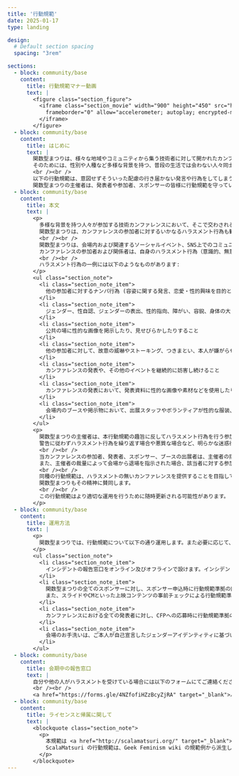 ```yaml
---
title: '行動規範'
date: 2025-01-17
type: landing

design:
  # Default section spacing
  spacing: "3rem"

sections:
  - block: community/base
    content:
      title: 行動規範マナー動画
      text: |
        <figure class="section_figure">
          <iframe class="section_movie" width="900" height="450" src="https://www.youtube.com/embed/lIfOQNTWdxI"
            frameborder="0" allow="accelerometer; autoplay; encrypted-media; gyroscope; picture-in-picture" allowfullscreen>
          </iframe>
        </figure>
  - block: community/base
    content:
      title: はじめに
      text: |
        関数型まつりは、様々な地域やコミュニティから集う技術者に対して開かれたカンファレンスを目指しています。
        そのためには、性別や人種など多様な背景を持つ、普段の生活では会わない人々同士でも、互いに敬意を払って楽しい時間を過ごせることが重要だと考えています。
        <br /><br />
        以下の行動規範は、意図せずそういった配慮の行き届かない発言や行為をしてしまうことを防ぐためのガイドラインです。
        関数型まつりの主催者は、発表者や参加者、スポンサーの皆様に行動規範を守っていただくことをお願いしており、その場にそぐわない発言や行為を未然に防ぐための手助けをしています。
  - block: community/base
    content:
      title: 本文
      text: |
        <p>
          多様な背景を持つ人々が参加する技術カンファレンスにおいて、そこで交わされるコミュニケーションは技術的な発表と交流の場に相応しいものであって欲しいと願っています。
          関数型まつりは、カンファレンスの参加者に対するいかなるハラスメント行為も歓迎しません。
          <br /><br />
          関数型まつりは、会場内および関連するソーシャルイベント、SNS上でのコミュニケーションの全てにおいて、参加者、発表者、スポンサー、ブース出展者など、全ての関係者の皆様に対して本行動規範の遵守を求めます。
          カンファレンスの参加者および関係者は、自身のハラスメント行為（意識的、無意識的を問わず）について他者から指摘を受けた場合は、直ちにその行動を中止することを期待されています。
          <br /><br />
          ハラスメント行為の一例には以下のようなものがあります:
        </p>
        <ul class="section_note">
          <li class="section_note_item">
            他の参加者に対するナンパ行為 (容姿に関する発言、恋愛・性的興味を目的とした発言) や不適切な身体的接触を行うこと
          </li>
          <li class="section_note_item">
            ジェンダー、性自認、ジェンダーの表出、性的指向、障がい、容貎、身体の大きさ、年齢、人種、国籍、民族、宗教について、当人が不快に感じる発言や差別を助長する言動を行うこと
          </li>
          <li class="section_note_item">
            公共の場に性的な画像を掲示したり、見せびらかしたりすること
          </li>
          <li class="section_note_item">
            他の参加者に対して、故意の威嚇やストーキング、つきまとい、本人が嫌がらせと感じるような写真撮影や録音録画を行うこと
          </li>
          <li class="section_note_item">
            カンファレンスの発表や、その他のイベントを継続的に妨害し続けること
          </li>
          <li class="section_note_item">
            カンファレンスの発表において、発表資料に性的な画像や素材などを使用したり、性的な演出を行うこと
          </li>
          <li class="section_note_item">
            会場内のブースや掲示物において、出展スタッフやボランティアが性的な服装、制服、コスチュームを着用したり、その他の方法で性的な雰囲気を演出すること
          </li>
        </ul>
        <p>
          関数型まつりの主催者は、本行動規範の趣旨に反してハラスメント行為を行う参加者に対して注意や警告を行います。
          警告に従わずハラスメント行為を繰り返す場合や悪質な場合など、明らかな迷惑行為であると判断できる場合には、発表の中止やカンファレンス会場からの退場の指示を主催者の裁量で行うことがあります。
          <br /><br />
          当カンファレンスの参加者、発表者、スポンサー、ブースの出展者は、主催者の指示に即時かつ無条件に従ってもらえることを期待します。
          また、主催者の裁量によって会場から退場を指示された場合、該当者に対する参加料等の金銭の払い戻しは行わないものとします。
          <br /><br />
          同種の行動規範は、ハラスメントの無いカンファレンスを提供することを目指して、例年 PNW Scala、NE Scala、Scala Days、ScalaMatsuri などでも採用されており、
          関数型まつりもその精神に賛同します。
          <br /><br />
          この行動規範はより適切な運用を行うために随時更新される可能性があります。
        </p>   
  - block: community/base
    content:
      title: 運用方法
      text: |
        <p>
          関数型まつりでは、行動規範について以下の通り運用します。また必要に応じて、新たなプロセスを設ける可能性が有ります。
        </p>
        <ul class="section_note">
          <li class="section_note_item">
            インシデントの報告窓口をオンライン及びオフラインで設けます。インシデントが報告された場合、主催者は同様のインシデントが繰り返し発生しないように努め、必要に応じて注意や警告を行います。
          </li>
          <li class="section_note_item">
            関数型まつりの全てのスポンサーに対し、スポンサー申込時に行動規範準拠の同意を確認しています。
            また、スライドやCMといった上映コンテンツの事前チェックによる行動規範準拠の確認、そして必要な場合は修正を依頼しています。
          </li>
          <li class="section_note_item">
            カンファレンスにおける全ての発表者に対し、CFPへの応募時に行動規範準拠の同意を確認しています。また、スライドの事前チェックによる行動規範準拠の確認、そして必要な場合は修正を依頼しています。
          </li>
          <li class="section_note_item">
            会場のお手洗いは、ご本人が自己宣言したジェンダーアイデンティティに基づいて利用していただいています。非バイナリジェンダーの方は、どのお手洗いでも利用可能としています。
          </li>
        </ul>
  - block: community/base
    content:
      title: 会期中の報告窓口
      text: |
        自分や他の人がハラスメントを受けている場合には以下のフォームにてご連絡ください。
        <br /><br />
        <a href="https://forms.gle/4NZfofiHZzBcyZjRA" target="_blank">ハラスメント インシデント報告フォーム</a>
  - block: community/base
    content:
      title: ライセンスと帰属に関して
      text: |
        <blockquote class="section_note">
          <p>
            本規範は <a href="http://scalamatsuri.org/" target="_blank">ScalaMatsuri</a> の規範に基いています。
            ScalaMatsuri の行動規範は、Geek Feminism wiki の規範例から派生しており、PNW Scala、NE Scala、および Scala Days の影響を受けています。
          </p>
        </blockquote>
---
```

